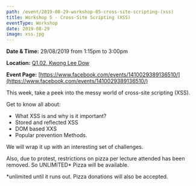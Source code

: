 ```yaml
---
path: /event/2019-08-29-workshop-05-cross-site-scripting-(xss)
title: Workshop 5 - Cross-Site Scripting (XSS)
eventType: Workshop
date: 2019-08-29
image: xss.jpg
---
```


**Date & Time:** 29/08/2019 from 1:15pm to 3:00pm

**Location:** [Q1.02, Kwong Lee Dow](https://maps.unimelb.edu.au/parkville/building/263)

**Event Page:** [https://www.facebook.com/events/1410029389136510/](https://www.facebook.com/events/1410029389136510/)


This week, take a peek into the messy world of cross-site scripting (XSS). 

Get to know all about:
- What XSS is and why is it important?
- Stored and reflected XSS
- DOM based XXS
- Popular prevention Methods.

We will wrap it up with an interesting set of challenges.

Also, due to protest, restrictions on pizza per lecture attended has been removed. So UNLIMITED* Pizza will be available.

*unlimited until it runs out. Pizza donations will also be accepted.